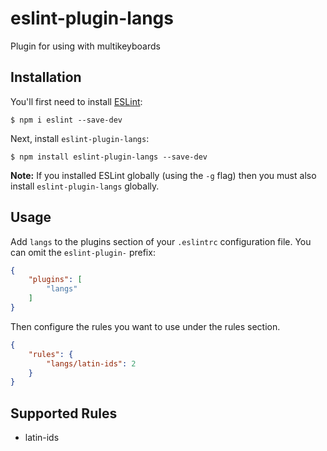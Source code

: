 # eslint-plugin-langs

Plugin for using with multikeyboards

## Installation

You'll first need to install [ESLint](http://eslint.org):

```
$ npm i eslint --save-dev
```

Next, install `eslint-plugin-langs`:

```
$ npm install eslint-plugin-langs --save-dev
```

**Note:** If you installed ESLint globally (using the `-g` flag) then you must also install `eslint-plugin-langs` globally.

## Usage

Add `langs` to the plugins section of your `.eslintrc` configuration file. You can omit the `eslint-plugin-` prefix:

```json
{
    "plugins": [
        "langs"
    ]
}
```


Then configure the rules you want to use under the rules section.

```json
{
    "rules": {
        "langs/latin-ids": 2
    }
}
```

## Supported Rules

* latin-ids





